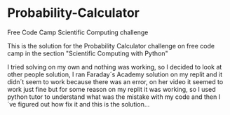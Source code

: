 # Probability-Calculator
Free Code Camp Scientific Computing challenge

This is the solution for the Probability Calculator challenge on free code camp in the section "Scientific Computing with Python"

I tried solving on my own and nothing was working, so I decided to look at other people solution,
I ran Faraday´s Academy solution on my replit and it didn´t seem to work because there was an error, on her video it seemed to work just fine but for some reason on my replit it was working, so I used python tutor to understand what was the mistake with my code and then I´ve figured out how fix it and this is the solution...
